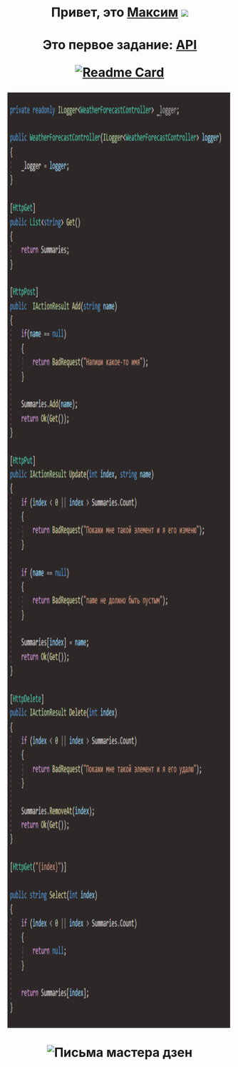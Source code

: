 <h1 align="center">Привет, это <a href="https://github.com/TheFl1ppy" target="_blank">Максим</a> 
<img src="https://github.com/blackcater/blackcater/raw/main/images/Hi.gif" height="32"/></h1>

<h1 align="center">Это первое задание: <a href="https://github.com/TheFl1ppy/API/tree/main/API1" target="_blank"> API </a>
  
[![Readme Card](https://github-readme-stats.vercel.app/api/pin/?username=TheFl1ppy&repo=API)](https://github.com/TheFl1ppy/API/API1)

  <p> <img src="API1Assets/code.png" align="middle" height="2100" alt="Письма мастера дзен"></p>
  <p> <img src="API1Assets/site1.png" align="middle" alt="Письма мастера дзен"></p>

